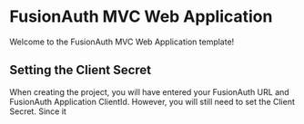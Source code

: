 ﻿# FusionAuth MVC Web Application

Welcome to the FusionAuth MVC Web Application template!

## Setting the Client Secret

When creating the project, you will have entered your FusionAuth URL and FusionAuth Application ClientId. However, you will still need to set the Client Secret. Since it